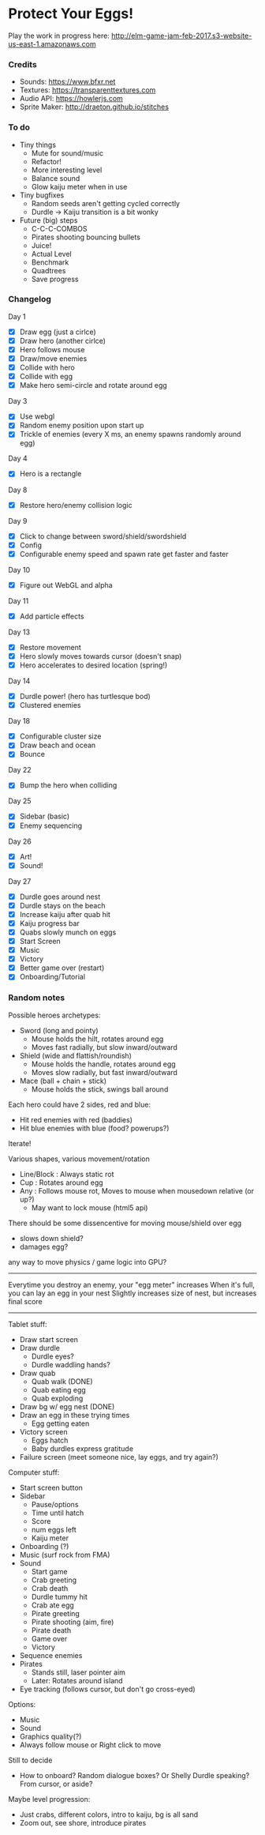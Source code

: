 # Protect Your Eggs!

Play the work in progress here: http://elm-game-jam-feb-2017.s3-website-us-east-1.amazonaws.com

### Credits

- Sounds: https://www.bfxr.net
- Textures: https://transparenttextures.com
- Audio API: https://howlerjs.com
- Sprite Maker: http://draeton.github.io/stitches

### To do

- Tiny things
  - Mute for sound/music
  - Refactor!
  - More interesting level
  - Balance sound
  - Glow kaiju meter when in use
- Tiny bugfixes
  - Random seeds aren't getting cycled correctly
  - Durdle -> Kaiju transition is a bit wonky
- Future (big) steps
  - C-C-C-COMBOS
  - Pirates shooting bouncing bullets
  - Juice!
  - Actual Level
  - Benchmark
  - Quadtrees
  - Save progress

### Changelog

Day 1
- [x] Draw egg (just a cirlce)
- [x] Draw hero (another cirlce)
- [x] Hero follows mouse
- [x] Draw/move enemies
- [x] Collide with hero
- [x] Collide with egg
- [x] Make hero semi-circle and rotate around egg

Day 3
- [x] Use webgl
- [x] Random enemy position upon start up
- [x] Trickle of enemies (every X ms, an enemy spawns randomly around egg)

Day 4
- [x] Hero is a rectangle

Day 8
- [x] Restore hero/enemy collision logic

Day 9
- [x] Click to change between sword/shield/swordshield
- [x] Config
- [x] Configurable enemy speed and spawn rate get faster and faster

Day 10
- [x] Figure out WebGL and alpha

Day 11
- [x] Add particle effects

Day 13
- [x] Restore movement
- [x] Hero slowly moves towards cursor (doesn't snap)
- [x] Hero accelerates to desired location (spring!)

Day 14
- [x] Durdle power! (hero has turtlesque bod)
- [x] Clustered enemies

Day 18
- [x] Configurable cluster size
- [x] Draw beach and ocean
- [x] Bounce

Day 22
- [x] Bump the hero when colliding

Day 25
- [x] Sidebar (basic)
- [x] Enemy sequencing

Day 26
- [x] Art!
- [x] Sound!

Day 27
- [x] Durdle goes around nest
- [x] Durdle stays on the beach
- [x] Increase kaiju after quab hit
- [x] Kaiju progress bar
- [x] Quabs slowly munch on eggs
- [x] Start Screen
- [x] Music
- [x] Victory
- [x] Better game over (restart)
- [x] Onboarding/Tutorial

### Random notes

Possible heroes archetypes:
- Sword (long and pointy)
  - Mouse holds the hilt, rotates around egg
  - Moves fast radially, but slow inward/outward
- Shield (wide and flattish/roundish)
  - Mouse holds the handle, rotates around egg
  - Moves slow radially, but fast inward/outward
- Mace (ball + chain + stick)
  - Mouse holds the stick, swings ball around

Each hero could have 2 sides, red and blue:
- Hit red enemies with red (baddies)
- Hit blue enemies with blue (food? powerups?)

Iterate!

Various shapes, various movement/rotation

- Line/Block : Always static rot
- Cup : Rotates around egg
- Any : Follows mouse rot, Moves to mouse when mousedown relative (or up?)
  - May want to lock mouse (html5 api)

There should be some dissencentive for moving mouse/shield over egg
- slows down shield?
- damages egg?

any way to move physics / game logic into GPU?

---

Everytime you destroy an enemy, your "egg meter" increases
When it's full, you can lay an egg in your nest
Slightly increases size of nest, but increases final score

---

Tablet stuff:
- Draw start screen
- Draw durdle
  - Durdle eyes?
  - Durdle waddling hands?
- Draw quab
  - Quab walk (DONE)
  - Quab eating egg
  - Quab exploding
- Draw bg w/ egg nest (DONE)
- Draw an egg in these trying times
  - Egg getting eaten
- Victory screen
  - Eggs hatch
  - Baby durdles express gratitude
- Failure screen (meet someone nice, lay eggs, and try again?)

Computer stuff:
- Start screen button
- Sidebar
  - Pause/options
  - Time until hatch
  - Score
  - num eggs left
  - Kaiju meter
- Onboarding (?)
- Music (surf rock from FMA)
- Sound
  - Start game
  - Crab greeting
  - Crab death
  - Durdle tummy hit
  - Crab ate egg
  - Pirate greeting
  - Pirate shooting (aim, fire)
  - Pirate death
  - Game over
  - Victory
- Sequence enemies
- Pirates
  - Stands still, laser pointer aim
  - Later: Rotates around island
- Eye tracking (follows cursor, but don't go cross-eyed)

Options:
- Music
- Sound
- Graphics quality(?)
- Always follow mouse or Right click to move

Still to decide
- How to onboard? Random dialogue boxes? Or Shelly Durdle speaking? From cursor, or aside?

Maybe level progression:
- Just crabs, different colors, intro to kaiju, bg is all sand
- Zoom out, see shore, introduce pirates
